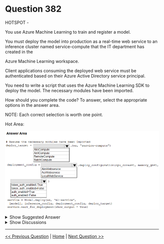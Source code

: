 # Question 382

HOTSPOT -

You use Azure Machine Learning to train and register a model.

You must deploy the model into production as a real-time web service to an inference cluster named service-compute that the IT department has created in the

Azure Machine Learning workspace.

Client applications consuming the deployed web service must be authenticated based on their Azure Active Directory service principal.

You need to write a script that uses the Azure Machine Learning SDK to deploy the model. The necessary modules have been imported.

How should you complete the code? To answer, select the appropriate options in the answer area.

NOTE: Each correct selection is worth one point.

Hot Area:

![Question Image](../images/q382_q_0038500001.png)

<details>
  <summary>Show Suggested Answer</summary>

<img src="../images/q382_ans_0_0038600001.png" alt="Answer Image"><br>

<p>Box 1: AksCompute -</p>
<p>Example:</p>
<p>aks_target = AksCompute(ws,&quot;myaks&quot;)</p>
<p># If deploying to a cluster configured for dev/test, ensure that it was created with enough</p>
<p># cores and memory to handle this deployment configuration. Note that memory is also used by</p>
<p># things such as dependencies and AML components.</p>
<p>deployment_config = AksWebservice.deploy_configuration(cpu_cores = 1, memory_gb = 1) service = Model.deploy(ws, &quot;myservice&quot;, [model], inference_config, deployment_config, aks_target)</p>
<p>Box 2: AksWebservice -</p>
<p>Box 3: token_auth_enabled=Yes -</p>
<p>Whether or not token auth is enabled for the Webservice.</p>
<p>Note: A Service principal defined in Azure Active Directory (Azure AD) can act as a principal on which authentication and authorization policies can be enforced in</p>
<p>Azure Databricks.</p>
<p>The Azure Active Directory Authentication Library (ADAL) can be used  to programmatically get an Azure AD access token for a user.</p>
<p>Incorrect Answers:</p>
<p>auth_enabled (bool): Whether or not to enable key auth for this Webservice. Defaults to True.</p>
<p>Reference:</p>
<p>https://docs.microsoft.com/en-us/azure/machine-learning/how-to-deploy-azure-kubernetes-service https://docs.microsoft.com/en-us/azure/databricks/dev-tools/api/latest/aad/service-prin-aad-token</p>

</details>

<details>
  <summary>Show Discussions</summary>

<blockquote><p><strong>ljljljlj</strong> <code>(Tue 11 Jan 2022 15:18)</code> - <em>Upvotes: 11</em></p><p>On exam 2021/7/10</p></blockquote>
<blockquote><p><strong>azurecert2021</strong> <code>(Sat 25 Dec 2021 15:56)</code> - <em>Upvotes: 10</em></p><p>given answer is correct

token_auth_enabled
bool
default value: None
Whether or not to enable Token auth for this Webservice. If this is enabled, users can access this Webservice by fetching an access token using their Azure Active Directory credentials. Defaults to False.
https://docs.microsoft.com/en-us/python/api/azureml-core/azureml.core.webservice.akswebservice?view=azure-ml-py
Service principal: You create a service principal account in Azure Active Directory, and use it to authenticate or get a token. A service principal is used when you need an automated process to authenticate to the service without requiring user interaction. For example, a continuous integration and deployment script that trains and tests a model every time the training code changes.
https://docs.microsoft.com/en-us/azure/machine-learning/how-to-setup-authentication</p></blockquote>

<blockquote><p><strong>evangelist</strong> <code>(Sun 08 Dec 2024 13:28)</code> - <em>Upvotes: 1</em></p><p>amlcompute=&gt;training
Akscompute=&gt;real time computing and scalable
batchcompute=&gt;non real time</p></blockquote>
<blockquote><p><strong>james2033</strong> <code>(Sat 20 Apr 2024 06:54)</code> - <em>Upvotes: 1</em></p><p>Constructor azureml.core.compute.aks.AksCompute(workspace, name)

https://learn.microsoft.com/en-us/python/api/azureml-core/azureml.core.compute.aks.akscompute?view=azure-ml-py#constructor

azureml.core.webservice.aks.AksWebservice.deploy_configuration(...)

https://learn.microsoft.com/en-us/python/api/azureml-core/azureml.core.webservice.aks.akswebservice?view=azure-ml-py#azureml-core-webservice-aks-akswebservice-deploy-configuration</p></blockquote>

<blockquote><p><strong>pancman</strong> <code>(Tue 11 Oct 2022 20:57)</code> - <em>Upvotes: 6</em></p><p>Given answer is correct. The third one might be confusing for some people but here is what Microsoft documentation says:
token_auth_enabled: Whether or not to enable Token auth for this Webservice. If this is enabled, users can access this Webservice by fetching an access token using their Azure Active Directory credentials. Defaults to False.</p></blockquote>
<blockquote><p><strong>kkkk_jjjj</strong> <code>(Sun 18 Sep 2022 08:47)</code> - <em>Upvotes: 3</em></p><p>on exam 18/03/2022</p></blockquote>
<blockquote><p><strong>AjoseO</strong> <code>(Sat 03 Sep 2022 06:55)</code> - <em>Upvotes: 1</em></p><p>On Exam: 03 March 2022</p></blockquote>
<blockquote><p><strong>Tsardoz</strong> <code>(Fri 15 Jul 2022 10:03)</code> - <em>Upvotes: 2</em></p><p>cpu_cores = 1, memory_gb=1 does not sound like AKS to me</p></blockquote>
<blockquote><p><strong>AI247</strong> <code>(Sat 07 May 2022 21:23)</code> - <em>Upvotes: 2</em></p><p>on exam 05Nov 2021</p></blockquote>
<blockquote><p><strong>JoshuaXu</strong> <code>(Fri 06 May 2022 22:07)</code> - <em>Upvotes: 2</em></p><p>on 6 Nov 2021</p></blockquote>
<blockquote><p><strong>hargur</strong> <code>(Wed 20 Apr 2022 09:53)</code> - <em>Upvotes: 1</em></p><p>on 19Oct2021</p></blockquote>
<blockquote><p><strong>snsnsnsn</strong> <code>(Thu 03 Mar 2022 08:37)</code> - <em>Upvotes: 2</em></p><p>on 2/9/21</p></blockquote>
<blockquote><p><strong>SaulG</strong> <code>(Thu 09 Dec 2021 07:13)</code> - <em>Upvotes: 5</em></p><p>Answer is correct!</p></blockquote>

</details>

---

[<< Previous Question](question_381.md) | [Home](../index.md) | [Next Question >>](question_383.md)
